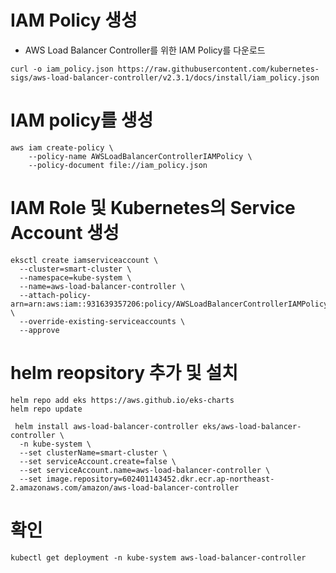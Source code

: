 # IAM Policy 생성

- AWS Load Balancer Controller를 위한 IAM Policy를 다운로드

```
curl -o iam_policy.json https://raw.githubusercontent.com/kubernetes-sigs/aws-load-balancer-controller/v2.3.1/docs/install/iam_policy.json

```

# IAM policy를 생성

```
aws iam create-policy \
    --policy-name AWSLoadBalancerControllerIAMPolicy \
    --policy-document file://iam_policy.json
```

# IAM Role 및 Kubernetes의 Service Account 생성

```
eksctl create iamserviceaccount \
  --cluster=smart-cluster \
  --namespace=kube-system \
  --name=aws-load-balancer-controller \
  --attach-policy-arn=arn:aws:iam::931639357206:policy/AWSLoadBalancerControllerIAMPolicy \
  --override-existing-serviceaccounts \
  --approve
```

# helm reopsitory 추가 및 설치

```
helm repo add eks https://aws.github.io/eks-charts
helm repo update

 helm install aws-load-balancer-controller eks/aws-load-balancer-controller \
  -n kube-system \
  --set clusterName=smart-cluster \
  --set serviceAccount.create=false \
  --set serviceAccount.name=aws-load-balancer-controller \
  --set image.repository=602401143452.dkr.ecr.ap-northeast-2.amazonaws.com/amazon/aws-load-balancer-controller
```

# 확인

```
kubectl get deployment -n kube-system aws-load-balancer-controller

```
